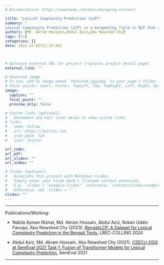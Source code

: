 ```yaml
---
# Documentation: https://wowchemy.com/docs/managing-content/

title: "Lexical Complexity Prediction (LCP)"
summary: "
Lexical Complexity Prediction (LCP) is a burgeoning field in NLP that aims to quantify and assess the complexity of vocabulary and language structure in texts. Researchers in LCP are developing models and methodologies to automatically predict the lexical complexity of written content, providing valuable insights into language difficulty and aiding in applications such as language education and content accessibility assessment."
authors: [Md. Akram Hossain,Abdul Aziz,Abu Nowshed Chy]
tags: [ls]
categories: []
date: 2021-12-01T21:25:56Z


 
# Optional external URL for project (replaces project detail page).
external_link: ""

# Featured image
# To use, add an image named `featured.jpg/png` to your page's folder.
# Focal points: Smart, Center, TopLeft, Top, TopRight, Left, Right, BottomLeft, Bottom, BottomRight.
image:
  caption: ""
  focal_point: ""
  preview_only: false

# Custom links (optional).
#   Uncomment and edit lines below to show custom links.
# links:
# - name: Follow
#   url: https://twitter.com
#   icon_pack: fab
#   icon: twitter

url_code: 
url_pdf: 
url_slides: ""
url_video: ""

# Slides (optional).
#   Associate this project with Markdown slides.
#   Simply enter your slide deck's filename without extension.
#   E.g. `slides = "example-slides"` references `content/slides/example-slides.md`.
#   Otherwise, set `slides = ""`.
slides: ""
---
```

---
Publications/Working:

  - Nabila Ayman Nishat, Md. Akram Hossain, Abdul Aziz, Rokan Uddin Faruqui, Abu Nowshed Chy (2023). [BengaliLCP: A Dataset for Lexical Complexity Prediction in the Bengali Texts.](http://csecu-dsg.github.io/publication/) LREC-COLLING 2024

  - Abdul Aziz, Md. Akram Hossain, Abu Nowshed Chy (2021). [CSECU-DSG at SemEval-2021 Task 1: Fusion of Transformer Models for Lexical Complexity Prediction.](http://csecu-dsg.github.io/publication/) SemEval 2021
    
  




---